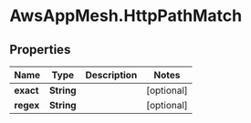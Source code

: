 # AwsAppMesh.HttpPathMatch

## Properties

Name | Type | Description | Notes
------------ | ------------- | ------------- | -------------
**exact** | **String** |  | [optional] 
**regex** | **String** |  | [optional] 


